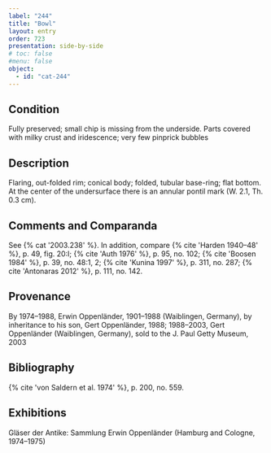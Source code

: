 ```yaml
---
label: "244"
title: "Bowl"
layout: entry
order: 723
presentation: side-by-side
# toc: false
#menu: false 
object:
  - id: "cat-244"
---
```


## Condition

Fully preserved; small chip is missing from the underside. Parts covered with milky crust and iridescence; very few pinprick bubbles

## Description

Flaring, out-folded rim; conical body; folded, tubular base-ring; flat bottom. At the center of the undersurface there is an annular pontil mark (W. 2.1, Th. 0.3 cm).

## Comments and Comparanda

See {% cat '2003.238' %}. In addition, compare {% cite 'Harden 1940–48' %}, p. 49, fig. 20:I; {% cite 'Auth 1976' %}, p. 95, no. 102; {% cite 'Boosen 1984' %}, p. 39, no. 48:1, 2; {% cite 'Kunina 1997' %}, p. 311, no. 287; {% cite 'Antonaras 2012' %}, p. 111, no. 142.

## Provenance

By 1974–1988, Erwin Oppenländer, 1901–1988 (Waiblingen, Germany), by inheritance to his son, Gert Oppenländer, 1988; 1988–2003, Gert Oppenländer (Waiblingen, Germany), sold to the J. Paul Getty Museum, 2003

## Bibliography

{% cite 'von Saldern et al. 1974' %}, p. 200, no. 559.

## Exhibitions

Gläser der Antike: Sammlung Erwin Oppenländer (Hamburg and Cologne, 1974–1975)